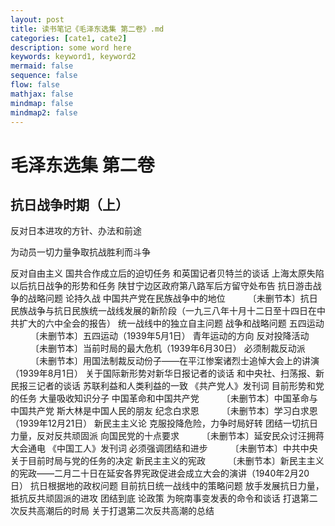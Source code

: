 ```yaml
---
layout: post
title: 读书笔记《毛泽东选集 第二卷》.md
categories: [cate1, cate2]
description: some word here
keywords: keyword1, keyword2
mermaid: false
sequence: false
flow: false
mathjax: false
mindmap: false
mindmap2: false
---
```

# 毛泽东选集 第二卷

## 抗日战争时期（上）

反对日本进攻的方针、办法和前途



为动员一切力量争取抗战胜利而斗争



反对自由主义
国共合作成立后的迫切任务
和英国记者贝特兰的谈话
上海太原失陷以后抗日战争的形势和任务
陕甘宁边区政府第八路军后方留守处布告
抗日游击战争的战略问题
论持久战
中国共产党在民族战争中的地位
    　　 〔未删节本〕抗日民族战争与抗日民族统一战线发展的新阶段（一九三八年十月十二日至十四日在中共扩大的六中全会的报告）
统一战线中的独立自主问题
战争和战略问题
五四运动
     　　 〔未删节本〕五四运动（1939年5月1日）
青年运动的方向
反对投降活动
     　　 〔未删节本〕当前时局的最大危机（1939年6月30日）
必须制裁反动派
     　　 〔未删节本〕用国法制裁反动份子——在平江惨案诸烈士追悼大会上的讲演（1939年8月1日）
关于国际新形势对新华日报记者的谈话
和中央社、扫荡报、新民报三记者的谈话
苏联利益和人类利益的一致
《共产党人》发刊词
目前形势和党的任务
大量吸收知识分子
中国革命和中国共产党
　　 〔未删节本〕中国革命与中国共产党
斯大林是中国人民的朋友
纪念白求恩
　　 〔未删节本〕学习白求恩（1939年12月21日）
新民主主义论
克服投降危险，力争时局好转
团结一切抗日力量，反对反共顽固派
向国民党的十点要求
　　 〔未删节本〕延安民众讨汪拥蒋大会通电
《中国工人》发刊词
必须强调团结和进步
　　 〔未删节本〕中共中央关于目前时局与党的任务的决定
新民主主义的宪政
　　 〔未删节本〕新民主主义的宪政——二月二十日在延安各界宪政促进会成立大会的演讲（1940年2月20日）
抗日根据地的政权问题
目前抗日统一战线中的策略问题
放手发展抗日力量，抵抗反共顽固派的进攻
团结到底
论政策
为皖南事变发表的命令和谈话
打退第二次反共高潮后的时局
关于打退第二次反共高潮的总结
